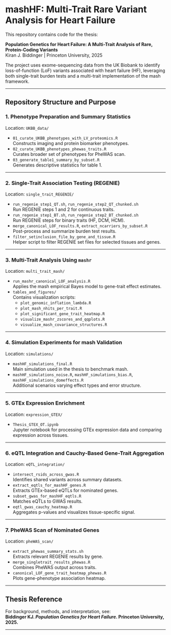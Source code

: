 # mashHF: Multi-Trait Rare Variant Analysis for Heart Failure

This repository contains code for the thesis:

**Population Genetics for Heart Failure: A Multi-Trait Analysis of Rare, Protein-Coding Variants**  
Kiran J. Biddinger | Princeton University, 2025

The project uses exome-sequencing data from the UK Biobank to identify loss-of-function (LoF) variants associated with heart failure (HF), leveraging both single-trait burden tests and a multi-trait implementation of the mash framework.

---

## Repository Structure and Purpose

### 1. Phenotype Preparation and Summary Statistics
Location: `UKBB_data/`

- `01_curate_UKBB_phenotypes_with_LV_proteomics.R`  
  Constructs imaging and protein biomarker phenotypes.
- `02_curate_UKBB_phenotypes_phewas_traits.R`  
  Curates broader set of phenotypes for PheWAS scan.
- `03_generate_table1_summary_by_subset.R`  
  Generates descriptive statistics for table 1.

---

### 2. Single-Trait Association Testing (REGENIE)
Location: `single_trait_REGENIE/`

- `run_regenie_step1_QT.sh`, `run_regenie_step2_QT_chunked.sh`  
  Run REGENIE steps 1 and 2 for continuous traits.  
- `run_regenie_step1_BT.sh`, `run_regenie_step2_BT_chunked.sh`  
  Run REGENIE steps for binary traits (HF, DCM, HCM).  
- `merge_canonical_LOF_results.R`, `extract_ncarriers_by_subset.R`  
  Post-process and summarize burden test results.
- `filter_setinclusion_file_by_gene_and_tissue.R`  
  Helper script to filter REGENIE set files for selected tissues and genes. 

---

### 3. Multi-Trait Analysis Using `mashr`
Location: `multi_trait_mash/`

- `run_mashr_canonical_LOF_analysis.R`  
  Applies the mash empirical Bayes model to gene-trait effect estimates.
- `tables_and_figures/`  
  Contains visualization scripts:
  - `plot_genomic_inflation_lambda.R`
  - `plot_mash_nhits_per_trait.R`
  - `plot_significant_gene_trait_heatmap.R`
  - `visualize_mashr_zscores_and_qqplots.R`
  - `visualize_mash_covariance_structures.R`

---

### 4. Simulation Experiments for mash Validation
Location: `simulations/`

- `mashHF_simulations_final.R`  
  Main simulation used in the thesis to benchmark mash.
- `mashHF_simulations_noise.R`, `mashHF_simulations_bias.R`, `mashHF_simulations_domeffects.R`  
  Additional scenarios varying effect types and error structure.

---

### 5. GTEx Expression Enrichment
Location: `expression_GTEX/`

- `Thesis_GTEX_OT.ipynb`  
  Jupyter notebook for processing GTEx expression data and comparing expression across tissues.

---

### 6. eQTL Integration and Cauchy-Based Gene-Trait Aggregation
Location: `eQTL_integration/`

- `intersect_rsids_across_gwas.R`  
  Identifies shared variants across summary datasets.
- `extract_eqtls_for_mashHF_genes.R`  
  Extracts GTEx-based eQTLs for nominated genes.
- `subset_gwas_for_mashHF_eqtls.R`  
  Matches eQTLs to GWAS results.
- `eqtl_gwas_cauchy_heatmap.R`  
  Aggregates p-values and visualizes tissue-specific signal.

---

### 7. PheWAS Scan of Nominated Genes
Location: `pheWAS_scan/`

- `extract_phewas_summary_stats.sh`  
  Extracts relevant REGENIE results by gene.
- `merge_singletrait_results_phewas.R`  
  Combines PheWAS output across traits.
- `canonical_LOF_gene_trait_heatmap_phewas.R`  
  Plots gene-phenotype association heatmap.

---

## Thesis Reference

For background, methods, and interpretation, see:  
**Biddinger KJ. *Population Genetics for Heart Failure*. Princeton University, 2025.**

---